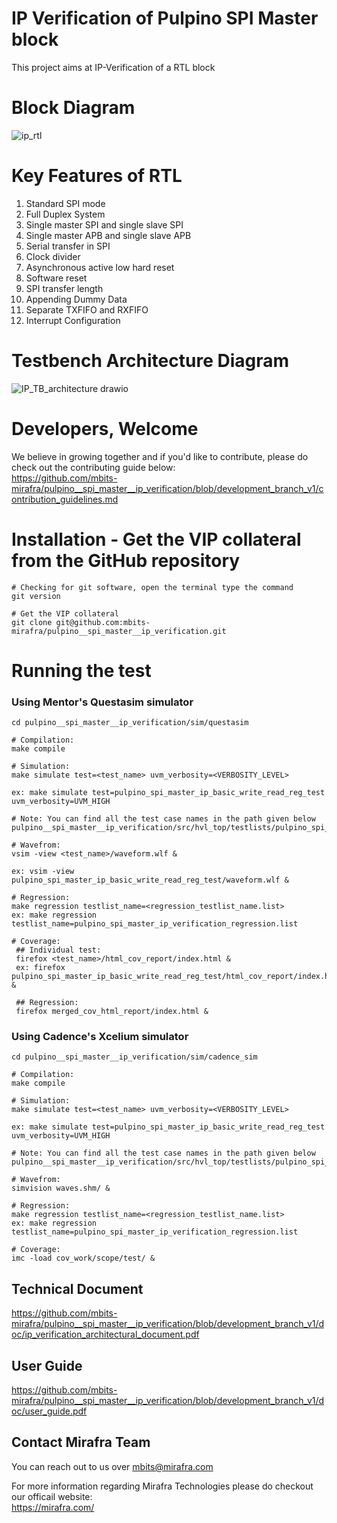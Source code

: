 # IP Verification of Pulpino SPI Master block
This project aims at IP-Verification of a RTL block

# Block Diagram
![ip_rtl](https://user-images.githubusercontent.com/104111334/165579182-e3472e57-446e-48bb-b283-da18c256bc94.png)

# Key Features of RTL 
1. Standard SPI mode
2. Full Duplex System
3. Single master SPI and single slave SPI
4. Single master APB and single slave APB
5. Serial transfer in SPI
6. Clock divider
7. Asynchronous active low hard reset
8. Software reset
9. SPI transfer length
10. Appending Dummy Data 
11. Separate TXFIFO and RXFIFO
12. Interrupt Configuration

# Testbench Architecture Diagram
![IP_TB_architecture drawio](https://user-images.githubusercontent.com/104111334/165579218-6bcac4af-4bdc-4b23-8bab-0b8b5489d6bd.png)

# Developers, Welcome
We believe in growing together and if you'd like to contribute, please do check out the contributing guide below:  
https://github.com/mbits-mirafra/pulpino__spi_master__ip_verification/blob/development_branch_v1/contribution_guidelines.md

# Installation - Get the VIP collateral from the GitHub repository

```
# Checking for git software, open the terminal type the command
git version

# Get the VIP collateral
git clone git@github.com:mbits-mirafra/pulpino__spi_master__ip_verification.git
```

# Running the test

### Using Mentor's Questasim simulator 

```
cd pulpino__spi_master__ip_verification/sim/questasim

# Compilation:  
make compile

# Simulation:
make simulate test=<test_name> uvm_verbosity=<VERBOSITY_LEVEL>

ex: make simulate test=pulpino_spi_master_ip_basic_write_read_reg_test uvm_verbosity=UVM_HIGH

# Note: You can find all the test case names in the path given below   
pulpino__spi_master__ip_verification/src/hvl_top/testlists/pulpino_spi_master_ip_verification_regression.list

# Wavefrom:  
vsim -view <test_name>/waveform.wlf &

ex: vsim -view pulpino_spi_master_ip_basic_write_read_reg_test/waveform.wlf &

# Regression:
make regression testlist_name=<regression_testlist_name.list>
ex: make regression testlist_name=pulpino_spi_master_ip_verification_regression.list

# Coverage: 
 ## Individual test:
 firefox <test_name>/html_cov_report/index.html &
 ex: firefox pulpino_spi_master_ip_basic_write_read_reg_test/html_cov_report/index.html &

 ## Regression:
 firefox merged_cov_html_report/index.html &

```

### Using Cadence's Xcelium simulator 

```
cd pulpino__spi_master__ip_verification/sim/cadence_sim

# Compilation:  
make compile

# Simulation:
make simulate test=<test_name> uvm_verbosity=<VERBOSITY_LEVEL>

ex: make simulate test=pulpino_spi_master_ip_basic_write_read_reg_test uvm_verbosity=UVM_HIGH

# Note: You can find all the test case names in the path given below   
pulpino__spi_master__ip_verification/src/hvl_top/testlists/pulpino_spi_master_ip_verification_regression.list

# Wavefrom:  
simvision waves.shm/ &

# Regression:
make regression testlist_name=<regression_testlist_name.list>
ex: make regression testlist_name=pulpino_spi_master_ip_verification_regression.list

# Coverage:   
imc -load cov_work/scope/test/ &
```

## Technical Document 
https://github.com/mbits-mirafra/pulpino__spi_master__ip_verification/blob/development_branch_v1/doc/ip_verification_architectural_document.pdf    

## User Guide  
https://github.com/mbits-mirafra/pulpino__spi_master__ip_verification/blob/development_branch_v1/doc/user_guide.pdf 

## Contact Mirafra Team  
You can reach out to us over mbits@mirafra.com

For more information regarding Mirafra Technologies please do checkout our officail website:  
https://mirafra.com/

